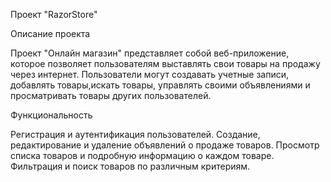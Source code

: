 Проект "RazorStore"

Описание проекта

Проект "Онлайн магазин" представляет собой веб-приложение, которое позволяет пользователям выставлять свои товары на продажу через интернет.
Пользователи могут создавать учетные записи, добавлять товары,искать товары, управлять своими объявлениями и просматривать товары других пользователей.

Функциональность

Регистрация и аутентификация пользователей.
Создание, редактирование и удаление объявлений о продаже товаров.
Просмотр списка товаров и подробную информацию о каждом товаре.
Фильтрация и поиск товаров по различным критериям.
